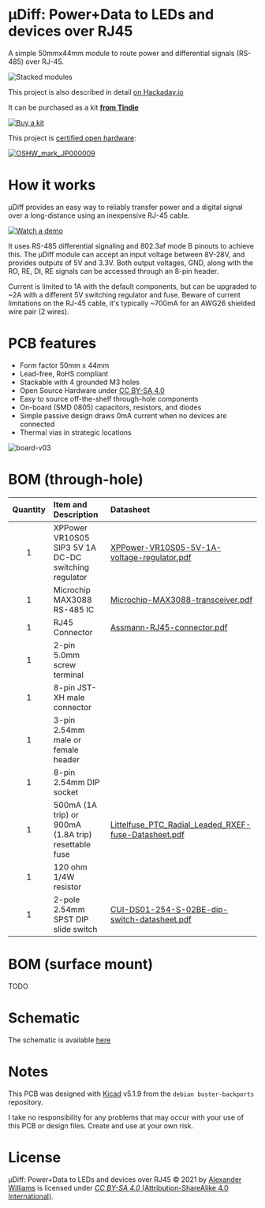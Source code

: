 # μDiff: Power+Data to LEDs and devices over RJ45

A simple 50mmx44mm module to route power and differential signals (RS-485) over RJ-45.

![Stacked modules](https://user-images.githubusercontent.com/153401/128298233-b51e0acc-333e-47a2-b127-6a38895b0770.JPG)

This project is also described in detail [on Hackaday.io](https://hackaday.io/project/179020-diff-powerdata-to-leds-and-devices-over-rj45)

It can be purchased as a kit **[from Tindie](https://www.tindie.com/products/24510/)**

 [![Buy a kit](https://d2ss6ovg47m0r5.cloudfront.net/badges/tindie-mediums.png)](https://www.tindie.com/products/24510/)

This project is [certified open hardware](https://certification.oshwa.org/jp000009.html):

[![OSHW_mark_JP000009](https://user-images.githubusercontent.com/153401/129275894-ec9e520a-f5d3-463a-a676-4d8060423e29.png)](https://certification.oshwa.org/jp000009.html)

# How it works

μDiff provides an easy way to reliably transfer power and a digital signal over a long-distance using an inexpensive RJ-45 cable.

[![Watch a demo](https://user-images.githubusercontent.com/153401/128300194-b423a72b-3753-4d11-98fc-c7c09939c4a7.png)](
https://www.youtube.com/watch?v=i-OBXi-Fx-U)

It uses RS-485 differential signaling and 802.3af mode B pinouts to achieve this. The μDiff module can accept an input voltage between 8V-28V, and provides outputs of 5V and 3.3V. Both output voltages, GND, along with the RO, RE, DI, RE signals can be accessed through an 8-pin header.

Current is limited to 1A with the default components, but can be upgraded to ~2A with a different 5V switching regulator and fuse. Beware of current limitations on the RJ-45 cable, it's typically ~700mA for an AWG26 shielded wire pair (2 wires).

# PCB features

  * Form factor 50mm x 44mm
  * Lead-free, RoHS compliant
  * Stackable with 4 grounded M3 holes
  * Open Source Hardware under [CC BY-SA 4.0](#License)
  * Easy to source off-the-shelf through-hole components
  * On-board (SMD 0805) capacitors, resistors, and diodes
  * Simple passive design draws 0mA current when no devices are connected
  * Thermal vias in strategic locations

![board-v03](https://user-images.githubusercontent.com/153401/128298045-6c3d7a2e-5431-4dee-8e91-cdd2cbb3bcd3.png)

# BOM (through-hole)

| Quantity | Item and Description | Datasheet |
| :----: | :---- | :---- |
| 1 | XPPower VR10S05 SIP3 5V 1A DC-DC switching regulator | [XPPower-VR10S05-5V-1A-voltage-regulator.pdf](datasheets/XPPower-VR10S05-5V-1A-voltage-regulator.pdf) |
| 1 | Microchip MAX3088 RS-485 IC | [Microchip-MAX3088-transceiver.pdf](datasheets/Microchip-MAX3088-transceiver.pdf) |
| 1 | RJ45 Connector | [Assmann-RJ45-connector.pdf](datasheets/Assmann-RJ45-connector.pdf) |
| 1 | 2-pin 5.0mm screw terminal | |
| 1 | 8-pin JST-XH male connector | |
| 1 | 3-pin 2.54mm male or female header | |
| 1 | 8-pin 2.54mm DIP socket | |
| 1 | 500mA (1A trip) or 900mA (1.8A trip) resettable fuse | [Littelfuse_PTC_Radial_Leaded_RXEF-fuse-Datasheet.pdf](datasheets/Littelfuse_PTC_Radial_Leaded_RXEF-fuse-Datasheet.pdf) |
| 1 | 120 ohm 1/4W resistor | |
| 1 | 2-pole 2.54mm SPST DIP slide switch | [CUI-DS01-254-S-02BE-dip-switch-datasheet.pdf](datasheets/CUI-DS01-254-S-02BE-dip-switch-datasheet.pdf) |

# BOM (surface mount)

TODO

# Schematic

The schematic is available [here](schematic-v03.pdf)

# Notes

This PCB was designed with [Kicad](https://kicad.org/) v5.1.9 from the `debian buster-backports` repository.

I take no responsibility for any problems that may occur with your use of this PCB or design files. Create and use at your own risk.

# License

μDiff: Power+Data to LEDs and devices over RJ45 © 2021 by [Alexander Williams](https://a1w.ca/) is licensed under [_CC BY-SA 4.0_ (Attribution-ShareAlike 4.0 International)](https://creativecommons.org/licenses/by-nc-sa/4.0/).
